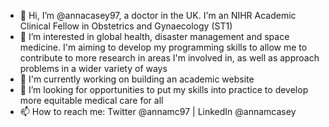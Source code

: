 - 👋 Hi, I’m @annacasey97, a doctor in the UK. I'm an NIHR Academic Clinical Fellow in Obstetrics and Gynaecology (ST1)
- 👀 I’m interested in global health, disaster management and space medicine. I'm aiming to develop my programming skills to allow me to contribute to more research in areas I'm involved in, as well as approach problems in a wider variety of ways
- 🌱 I'm currently working on building an academic website
- 💞️ I’m looking for opportunities to put my skills into practice to develop more equitable medical care for all
- 📫 How to reach me: Twitter @annamc97 | LinkedIn @annamcasey

<!---
annacasey97/annacasey97 is a ✨ special ✨ repository because its `README.md` (this file) appears on your GitHub profile.
You can click the Preview link to take a look at your changes.
--->
